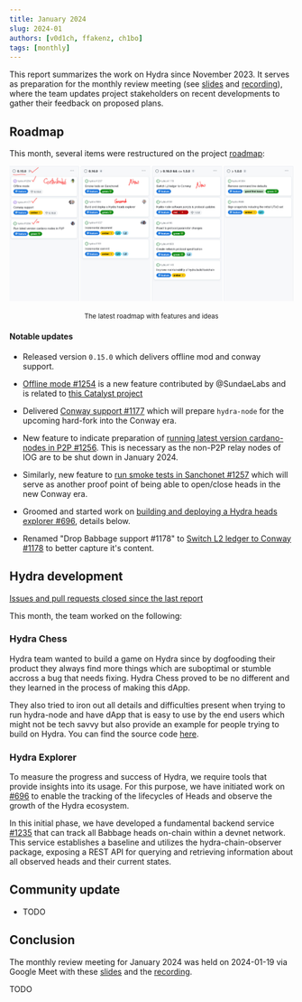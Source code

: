 ```yaml
---
title: January 2024
slug: 2024-01
authors: [v0d1ch, ffakenz, ch1bo]
tags: [monthly]
---
```


This report summarizes the work on Hydra since November 2023. It serves as
preparation for the monthly review meeting (see [slides][slides] and
[recording][recording]), where the team updates project stakeholders on recent
developments to gather their feedback on proposed plans.

## Roadmap

This month, several items were restructured on the project
[roadmap](https://github.com/orgs/input-output-hk/projects/21/views/7):

![The roadmap with features and ideas](./img/2024-01-roadmap.jpg) <small><center>The latest roadmap with features and ideas</center></small>

#### Notable updates

* Released version `0.15.0` which delivers offline mod and conway support.

* [Offline mode #1254](https://github.com/input-output-hk/hydra/issues/1254) is
  a new feature contributed by @SundaeLabs and is related to [this Catalyst
  project](https://milestones.projectcatalyst.io/projects/1000179)
  
* Delivered [Conway support
  #1177](https://github.com/input-output-hk/hydra/issues/1177) which will
  prepare `hydra-node` for the upcoming hard-fork into the Conway era.
  
* New feature to indicate preparation of [running latest version cardano-nodes in P2P
#1256](https://github.com/input-output-hk/hydra/issues/1256).
  This is necessary as the non-P2P relay nodes of IOG are to be shut down in January 2024.

* Similarly, new feature to [run smoke tests in Sanchonet
  #1257](https://github.com/input-output-hk/hydra/issues/1257) which will serve
  as another proof point of being able to open/close heads in the new Conway
  era.

* Groomed and started work on [building and deploying a Hydra heads explorer
  #696](https://github.com/input-output-hk/hydra/issues/696), details below.
  
* Renamed "Drop Babbage support #1178" to [Switch L2 ledger to Conway
  #1178](https://github.com/input-output-hk/hydra/issues/1178) to better capture
  it's content.

## Hydra development

[Issues and pull requests closed since the last
report](https://github.com/input-output-hk/hydra/issues?q=is%3Aclosed+sort%3Aupdated-desc+closed%3A2023-11-30..2024-01-31)

This month, the team worked on the following:

### Hydra Chess
Hydra team wanted to build a game on Hydra since by dogfooding their product they always find more things which are suboptimal or stumble accross a bug that needs fixing. Hydra Chess proved to be no different and they learned in the process of making this dApp.

They also tried to iron out all details and difficulties present when trying to run hydra-node and have dApp that is easy to use by the end users which might not be tech savvy but also provide an example for people trying to build on Hydra. You can find the source code [here](https://github.com/abailly-iohk/hydra-chess).

### Hydra Explorer
To measure the progress and success of Hydra, we require tools that provide insights into its usage. For this purpose, we have initiated work on [#696](https://github.com/input-output-hk/hydra/issues/696) to enable the tracking of the lifecycles of Heads and observe the growth of the Hydra ecosystem.

In this initial phase, we have developed a fundamental backend service [#1235](https://github.com/input-output-hk/hydra/pull/1235) that can track all Babbage heads on-chain within a devnet network. This service establishes a baseline and utilizes the hydra-chain-observer package, exposing a REST API for querying and retrieving information about all observed heads and their current states.

## Community update

* TODO

## Conclusion

The monthly review meeting for January 2024 was held on 2024-01-19 via Google
Meet with these [slides][slides] and the [recording][recording].

TODO

[slides]: https://docs.google.com/presentation/d/113okna4iyhgC7ERDLVHxqQkvhqTUSWJUWjXfkpwIpEY
[recording]: https://drive.google.com/file/d/1XnM4RMKSiJNKLs2GBEg32ZHymg-fGBFt
